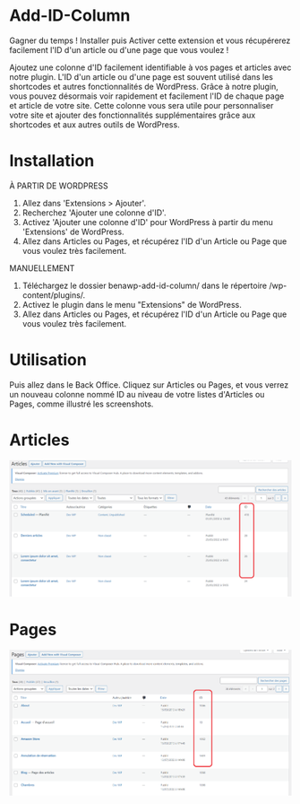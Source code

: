 # Add-ID-Column

Gagner du temps ! Installer puis Activer cette extension et vous récupérerez facilement l'ID d'un article ou d'une page que vous voulez !

Ajoutez une colonne d'ID facilement identifiable à vos pages et articles avec notre plugin. 
L'ID d'un article ou d'une page est souvent utilisé dans les shortcodes et autres fonctionnalités de WordPress. 
Grâce à notre plugin, vous pouvez désormais voir rapidement et facilement l'ID de chaque page et article de votre site. 
Cette colonne vous sera utile pour personnaliser votre site et ajouter des fonctionnalités supplémentaires grâce aux shortcodes et aux autres outils de WordPress.

# Installation 
À PARTIR DE WORDPRESS

1. Allez dans 'Extensions > Ajouter'.
2. Recherchez 'Ajouter une colonne d'ID'.
3. Activez 'Ajouter une colonne d'ID' pour WordPress à partir du menu 'Extensions' de WordPress.
4. Allez dans Articles ou Pages, et récupérez l'ID d'un Article ou Page que vous voulez très facilement.

MANUELLEMENT

1. Téléchargez le dossier benawp-add-id-column/ dans le répertoire /wp-content/plugins/.
2. Activez le plugin dans le menu "Extensions" de WordPress.
3. Allez dans Articles ou Pages, et récupérez l'ID d'un Article ou Page que vous voulez très facilement.

# Utilisation

Puis allez dans le Back Office. Cliquez sur Articles ou Pages, et vous verrez un nouveau colonne nommé ID au niveau de votre listes d'Articles ou Pages, comme illustré les screenshots.

# Articles
![Alt text](assets/img/articles-IDs.png "a title")

# Pages
![Alt text](assets/img/pages-IDs.png "a title")
